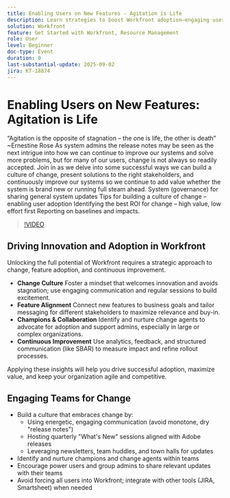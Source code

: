 ```yaml
---
title: Enabling Users on New Features - Agitation is Life
description: Learn strategies to boost Workfront adoption—engaging users, aligning features with business goals, and using analytics to improve rollouts.
solution: Workfront
feature: Get Started with Workfront, Resource Management
role: User
level: Beginner
doc-type: Event
duration: 0
last-substantial-update: 2025-09-02
jira: KT-18874
---
```


# Enabling Users on New Features: Agitation is Life

“Agitation is the opposite of stagnation – the one is life, the other is death” ~Ernestine Rose As system admins the release notes may be seen as the next intrigue into how we can continue to improve our systems and solve more problems, but for many of our users, change is not always so readily accepted. Join in as we delve into some successful ways we can build a culture of change, present solutions to the right stakeholders, and continuously improve our systems so we continue to add value whether the system is brand new or running full steam ahead. System (governance) for sharing general system updates Tips for building a culture of change – enabling user adoption Identifying the best ROI for change – high value, low effort first Reporting on baselines and impacts.

>[!VIDEO](https://video.tv.adobe.com/v/3471494/?learn=on&enablevpops)

## Driving Innovation and Adoption in Workfront

Unlocking the full potential of Workfront requires a strategic approach to change, feature adoption, and continuous improvement.

* **Change Culture** Foster a mindset that welcomes innovation and avoids stagnation; use engaging communication and regular sessions to build excitement.
* **Feature Alignment** Connect new features to business goals and tailor messaging for different stakeholders to maximize relevance and buy-in.
* **Champions & Collaboration** Identify and nurture change agents to advocate for adoption and support admins, especially in large or complex organizations.
* **Continuous Improvement** Use analytics, feedback, and structured communication (like SBAR) to measure impact and refine rollout processes.

Applying these insights will help you drive successful adoption, maximize value, and keep your organization agile and competitive.

## Engaging Teams for Change

* Build a culture that embraces change by:
  * Using energetic, engaging communication (avoid monotone, dry "release notes")
  * Hosting quarterly "What's New" sessions aligned with Adobe releases
  * Leveraging newsletters, team huddles, and town halls for updates
* Identify and nurture champions and change agents within teams
* Encourage power users and group admins to share relevant updates with their teams
* Avoid forcing all users into Workfront; integrate with other tools (JIRA, Smartsheet) when needed
